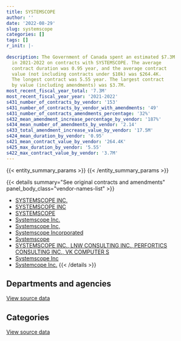 ```yaml
---
title: SYSTEMSCOPE
author: ''
date: '2022-08-29'
slug: systemscope
categories: []
tags: []
r_init: |-
  
description: The Government of Canada spent an estimated $7.3M
  in 2021-2022 on contracts with SYSTEMSCOPE. The average
  contract duration was 0.95 year, and the average contract
  value (not including contracts under $10k) was $264.4K.
  The longest contract was 5.55 year. The largest contract
  by value (including amendments) was $3.7M.
most_recent_fiscal_year_total: '7.3M'
most_recent_fiscal_year_year: '2021-2022'
s431_number_of_contracts_by_vendor: '153'
s431_number_of_contracts_by_vendor_with_amendments: '49'
s431_number_of_contracts_amendments_percentage: '32%'
s432_mean_amendment_increase_percentage_by_vendor: '187%'
s434_mean_number_of_amendments_by_vendor: '2.14'
s433_total_amendment_increase_value_by_vendor: '17.5M'
s424_mean_duration_by_vendor: '0.95'
s421_mean_contract_value_by_vendor: '264.4K'
s425_max_duration_by_vendor: '5.55'
s422_max_contract_value_by_vendor: '3.7M'
---
```


<script src="/rmarkdown-libs/htmlwidgets/htmlwidgets.js"></script>
<link href="/rmarkdown-libs/datatables-css/datatables-crosstalk.css" rel="stylesheet" />
<script src="/rmarkdown-libs/datatables-binding/datatables.js"></script>
<script src="/rmarkdown-libs/jquery/jquery-3.6.0.min.js"></script>
<link href="/rmarkdown-libs/dt-core-bootstrap/css/dataTables.bootstrap.min.css" rel="stylesheet" />
<link href="/rmarkdown-libs/dt-core-bootstrap/css/dataTables.bootstrap.extra.css" rel="stylesheet" />
<script src="/rmarkdown-libs/dt-core-bootstrap/js/jquery.dataTables.min.js"></script>
<script src="/rmarkdown-libs/dt-core-bootstrap/js/dataTables.bootstrap.min.js"></script>
<link href="/rmarkdown-libs/crosstalk/css/crosstalk.min.css" rel="stylesheet" />
<script src="/rmarkdown-libs/crosstalk/js/crosstalk.min.js"></script>
<script src="/rmarkdown-libs/htmlwidgets/htmlwidgets.js"></script>
<link href="/rmarkdown-libs/datatables-css/datatables-crosstalk.css" rel="stylesheet" />
<script src="/rmarkdown-libs/datatables-binding/datatables.js"></script>
<script src="/rmarkdown-libs/jquery/jquery-3.6.0.min.js"></script>
<link href="/rmarkdown-libs/dt-core-bootstrap/css/dataTables.bootstrap.min.css" rel="stylesheet" />
<link href="/rmarkdown-libs/dt-core-bootstrap/css/dataTables.bootstrap.extra.css" rel="stylesheet" />
<script src="/rmarkdown-libs/dt-core-bootstrap/js/jquery.dataTables.min.js"></script>
<script src="/rmarkdown-libs/dt-core-bootstrap/js/dataTables.bootstrap.min.js"></script>
<link href="/rmarkdown-libs/crosstalk/css/crosstalk.min.css" rel="stylesheet" />
<script src="/rmarkdown-libs/crosstalk/js/crosstalk.min.js"></script>

{{< entity_summary_params >}}
{{< /entity_summary_params >}}

{{< details summary="See original contracts and amendments" panel_body_class="vendor-names-list" >}}
- [SYSTEMSCOPE INC.](https://search.open.canada.ca/en/ct/?sort=contract_value_f%20desc&page=1&search_text=%22SYSTEMSCOPE%20INC.%22)
- [SYSTEMSCOPE INC](https://search.open.canada.ca/en/ct/?sort=contract_value_f%20desc&page=1&search_text=%22SYSTEMSCOPE%20INC%22)
- [SYSTEMSCOPE](https://search.open.canada.ca/en/ct/?sort=contract_value_f%20desc&page=1&search_text=%22SYSTEMSCOPE%22)
- [Systemscope Inc.](https://search.open.canada.ca/en/ct/?sort=contract_value_f%20desc&page=1&search_text=%22Systemscope%20Inc.%22)
- [Systemscope Inc,](https://search.open.canada.ca/en/ct/?sort=contract_value_f%20desc&page=1&search_text=%22Systemscope%20Inc%2c%22)
- [Systemscope Incorporated](https://search.open.canada.ca/en/ct/?sort=contract_value_f%20desc&page=1&search_text=%22Systemscope%20Incorporated%22)
- [Systemscope](https://search.open.canada.ca/en/ct/?sort=contract_value_f%20desc&page=1&search_text=%22Systemscope%22)
- [SYSTEMSCOPE INC., LNW CONSULTING INC., PERFORTICS CONSULTING INC., VK COMPUTER S](https://search.open.canada.ca/en/ct/?sort=contract_value_f%20desc&page=1&search_text=%22SYSTEMSCOPE%20INC.%2c%20LNW%20CONSULTING%20INC.%2c%20PERFORTICS%20CONSULTING%20INC.%2c%20VK%20COMPUTER%20S%22)
- [Systemscope Inc](https://search.open.canada.ca/en/ct/?sort=contract_value_f%20desc&page=1&search_text=%22Systemscope%20Inc%22)
- [Systemcope Inc.](https://search.open.canada.ca/en/ct/?sort=contract_value_f%20desc&page=1&search_text=%22Systemcope%20Inc.%22)
{{< /details >}}

## Departments and agencies

<div id="htmlwidget-1" style="width:100%;height:auto;" class="datatables html-widget"></div>
<script type="application/json" data-for="htmlwidget-1">{"x":{"style":"bootstrap","filter":"none","vertical":false,"data":[["<a href=\"/departments/aafc-aac/\">Agriculture and Agri-Food Canada<\/a>","<a href=\"/departments/atssc-scdata/\">Administrative Tribunals Support Service of Canada<\/a>","<a href=\"/departments/cbsa-asfc/\">Canada Border Services Agency<\/a>","<a href=\"/departments/cfia-acia/\">Canadian Food Inspection Agency<\/a>","<a href=\"/departments/cic/\">Immigration, Refugees and Citizenship Canada<\/a>","<a href=\"/departments/cra-arc/\">Canada Revenue Agency<\/a>","<a href=\"/departments/crtc/\">Canadian Radio-television and Telecommunications Commission<\/a>","<a href=\"/departments/csa-asc/\">Canadian Space Agency<\/a>","<a href=\"/departments/cta-otc/\">Canadian Transportation Agency<\/a>","<a href=\"/departments/dfatd-maecd/\">Global Affairs Canada<\/a>","<a href=\"/departments/dfo-mpo/\">Fisheries and Oceans Canada<\/a>","<a href=\"/departments/dnd-mdn/\">National Defence<\/a>","<a href=\"/departments/ec/\">Environment and Climate Change Canada<\/a>","<a href=\"/departments/esdc-edsc/\">Employment and Social Development Canada<\/a>","<a href=\"/departments/fin/\">Department of Finance Canada<\/a>","<a href=\"/departments/hc-sc/\">Health Canada<\/a>","<a href=\"/departments/ic/\">Innovation, Science and Economic Development Canada<\/a>","<a href=\"/departments/infc/\">Infrastructure Canada<\/a>","<a href=\"/departments/irb-cisr/\">Immigration and Refugee Board of Canada<\/a>","<a href=\"/departments/isc-sac/\">Indigenous Services Canada<\/a>","<a href=\"/departments/jus/\">Department of Justice Canada<\/a>","<a href=\"/departments/nrc-cnrc/\">National Research Council Canada<\/a>","<a href=\"/departments/nrcan-rncan/\">Natural Resources Canada<\/a>","<a href=\"/departments/nserc-crsng/\">Natural Sciences and Engineering Research Council of Canada<\/a>","<a href=\"/departments/pc/\">Parks Canada<\/a>","<a href=\"/departments/pch/\">Canadian Heritage<\/a>","<a href=\"/departments/phac-aspc/\">Public Health Agency of Canada<\/a>","<a href=\"/departments/ppsc-sppc/\">Public Prosecution Service of Canada<\/a>","<a href=\"/departments/psc-cfp/\">Public Service Commission of Canada<\/a>","<a href=\"/departments/pwgsc-tpsgc/\">Public Services and Procurement Canada<\/a>","<a href=\"/departments/rcmp-grc/\">Royal Canadian Mounted Police<\/a>","<a href=\"/departments/ssc-spc/\">Shared Services Canada<\/a>","<a href=\"/departments/tbs-sct/\">Treasury Board of Canada Secretariat<\/a>","<a href=\"/departments/tc/\">Transport Canada<\/a>","<a href=\"/departments/wage/\">Department for Women and Gender Equality<\/a>"],[877637.1,54291.95,null,449939.56,null,211875,10170,null,24860,16276.2,156381.8,233135.67,84457.91,444880.24,270848.5,247357,1070099.46,178992,null,null,88603.84,14452.24,96809.37,null,225162.81,24860,null,null,586999.4,null,19611.28,null,70564.5,705990.92,null],[1217022.04,null,94291.66,422873.2,null,139622.37,null,null,null,170320.46,12641.31,27500,197191.71,156580.94,null,39860.75,1081185.55,142380,225786.68,14496.16,42491.1,171489.28,268425.99,null,36750,null,39776,126340.95,null,null,null,24747,183622.82,761326.03,39953.81],[1235162.24,null,570877.3,157643.14,98253.5,283123.13,null,60500.33,null,413991.14,145046.8,39776,242097.38,162225.24,null,null,996664.04,221257.39,97093.07,51369.9,42375,null,4400.43,56982.41,null,null,null,75929.05,null,39776,null,37290,39550,79523.75,null],[1432577.12,null,1726933.46,618949.98,99993.7,289962.28,null,98144.99,null,341533.64,null,null,124870.03,456036.41,null,null,976393.05,685006,null,18014.65,null,null,null,199986.33,null,null,null,null,null,null,null,158444.86,17927.62,null,34492.5]],"container":"<table class=\"table table-striped table-hover row-border order-column display\">\n  <thead>\n    <tr>\n      <th>Department<\/th>\n      <th>2018-2019<\/th>\n      <th>2019-2020<\/th>\n      <th>2020-2021<\/th>\n      <th>2021-2022<\/th>\n    <\/tr>\n  <\/thead>\n<\/table>","options":{"order":[[4,"desc"]],"pageLength":10,"autoWidth":true,"columnDefs":[{"targets":1,"render":"function(data, type, row, meta) {\n    return type !== 'display' ? data : DTWidget.formatCurrency(data, \"$\", 2, 3, \",\", \".\", true, null);\n  }"},{"targets":2,"render":"function(data, type, row, meta) {\n    return type !== 'display' ? data : DTWidget.formatCurrency(data, \"$\", 2, 3, \",\", \".\", true, null);\n  }"},{"targets":3,"render":"function(data, type, row, meta) {\n    return type !== 'display' ? data : DTWidget.formatCurrency(data, \"$\", 2, 3, \",\", \".\", true, null);\n  }"},{"targets":4,"render":"function(data, type, row, meta) {\n    return type !== 'display' ? data : DTWidget.formatCurrency(data, \"$\", 2, 3, \",\", \".\", true, null);\n  }"},{"width":"16%","targets":[1,2,3,4]},{"className":"dt-right","targets":[1,2,3,4]}],"orderClasses":false}},"evals":["options.columnDefs.0.render","options.columnDefs.1.render","options.columnDefs.2.render","options.columnDefs.3.render"],"jsHooks":[]}</script>
<p class="text-right">
<a href="https://github.com/GoC-Spending/contracts-data/tree/main/data/out/vendors/systemscope/summary_by_fiscal_year_by_department.csv" class="source-data-link btn btn-link">View source data</a>
</p>

## Categories

<div id="htmlwidget-2" style="width:100%;height:auto;" class="datatables html-widget"></div>
<script type="application/json" data-for="htmlwidget-2">{"x":{"style":"bootstrap","filter":"none","vertical":false,"data":[["<a href=\"/categories/facilities_and_construction/\">Facilities and construction<\/a>","<a href=\"/categories/professional_services/\">Professional services<\/a>","<a href=\"/categories/information_technology/\">Information technology<\/a>"],[null,3131083.98,3033172.77],[111393.03,2905256.28,2620026.49],[115161.97,2660405.87,2375339.41],[null,4434172.79,2845093.84]],"container":"<table class=\"table table-striped table-hover row-border order-column display\">\n  <thead>\n    <tr>\n      <th>Category<\/th>\n      <th>2018-2019<\/th>\n      <th>2019-2020<\/th>\n      <th>2020-2021<\/th>\n      <th>2021-2022<\/th>\n    <\/tr>\n  <\/thead>\n<\/table>","options":{"order":[[4,"desc"]],"dom":"t","pageLength":30,"autoWidth":true,"columnDefs":[{"targets":1,"render":"function(data, type, row, meta) {\n    return type !== 'display' ? data : DTWidget.formatCurrency(data, \"$\", 2, 3, \",\", \".\", true, null);\n  }"},{"targets":2,"render":"function(data, type, row, meta) {\n    return type !== 'display' ? data : DTWidget.formatCurrency(data, \"$\", 2, 3, \",\", \".\", true, null);\n  }"},{"targets":3,"render":"function(data, type, row, meta) {\n    return type !== 'display' ? data : DTWidget.formatCurrency(data, \"$\", 2, 3, \",\", \".\", true, null);\n  }"},{"targets":4,"render":"function(data, type, row, meta) {\n    return type !== 'display' ? data : DTWidget.formatCurrency(data, \"$\", 2, 3, \",\", \".\", true, null);\n  }"},{"width":"16%","targets":[1,2,3,4]},{"className":"dt-right","targets":[1,2,3,4]}],"orderClasses":false,"lengthMenu":[10,25,30,50,100]}},"evals":["options.columnDefs.0.render","options.columnDefs.1.render","options.columnDefs.2.render","options.columnDefs.3.render"],"jsHooks":[]}</script>
<p class="text-right">
<a href="https://github.com/GoC-Spending/contracts-data/tree/main/data/out/vendors/systemscope/summary_by_fiscal_year_by_category.csv" class="source-data-link btn btn-link">View source data</a>
</p>
